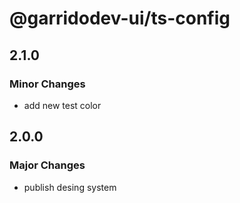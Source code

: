 # @garridodev-ui/ts-config

## 2.1.0

### Minor Changes

- add new test color

## 2.0.0

### Major Changes

- publish desing system
